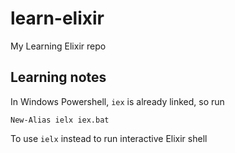 # learn-elixir

My Learning Elixir repo

## Learning notes

In Windows Powershell, `iex` is already linked, so run

```
New-Alias ielx iex.bat
```

To use `ielx` instead to run interactive Elixir shell
